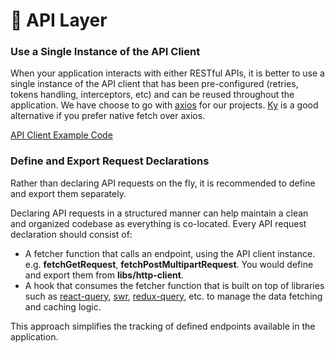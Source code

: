 # 📡 API Layer

### Use a Single Instance of the API Client

When your application interacts with either RESTful APIs, it is better to use a single instance of the API client that has been pre-configured (retries, tokens handling, interceptors, etc) and can be reused throughout the application. We have choose to go with [axios](https://github.com/axios/axios) for our projects. [Ky](https://github.com/sindresorhus/ky) is a good alternative if you prefer native fetch over axios.

[API Client Example Code](../src/libs/http-client.js)

### Define and Export Request Declarations

Rather than declaring API requests on the fly, it is recommended to define and export them separately.

Declaring API requests in a structured manner can help maintain a clean and organized codebase as everything is co-located.
Every API request declaration should consist of:

- A fetcher function that calls an endpoint, using the API client instance. e.g. **fetchGetRequest**, **fetchPostMultipartRequest**. You would define and export them from **libs/http-client**.
- A hook that consumes the fetcher function that is built on top of libraries such as [react-query](https://tanstack.com/query), [swr](https://swr.vercel.app/), [redux-query](https://redux-toolkit.js.org/rtk-query/overview), etc. to manage the data fetching and caching logic.

This approach simplifies the tracking of defined endpoints available in the application.